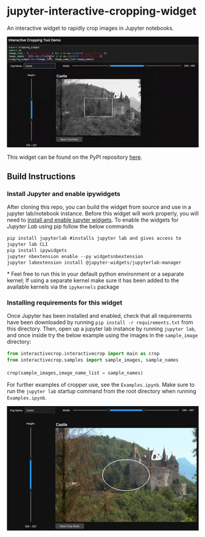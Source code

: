 # jupyter-interactive-cropping-widget
An interactive widget to rapidly crop images in Jupyter notebooks.

![gif cropper](static/example_cropper.gif)

This widget can be found on the PyPI repository [here]('').

## Build Instructions
### Install Jupyter and enable ipywidgets
After cloning this repo, you can build the widget from source and use in a jupyter lab/notebook instance. Before this widget will work properly, you will need to [install and enable jupyter widgets](https://ipywidgets.readthedocs.io/en/stable/user_install.html). To enable the widgets for *Jupyter Lab* using pip follow the below commands

```CLI
pip install jupyterlab #installs jupyter lab and gives access to jupyter lab CLI
pip install ipywidgets
jupyter nbextension enable --py widgetsnbextension
jupyter labextension install @jupyter-widgets/jupyterlab-manager
```
\* Feel free to run this in your default python environment or a separate kernel; If using a separate kernel make sure it has been added to the available kernels via the `ipykernels` package

### Installing requirements for this widget
Once Jupyter has been installed and enabled, check that all requirements have been downloaded by running `pip install -r requirements.txt` from this directory. Then, open up a jupyter lab instance by running `jupyter lab`, and once inside try the below example using the images in the `sample_image` directory:

```python
from interactivecrop.interactivecrop import main as crop
from interactivecrop.samples import sample_images, sample_names

crop(sample_images,image_name_list = sample_names)
```
For further examples of cropper use, see the `Examples.ipynb`. Make sure to run the `jupyter lab` startup command from the root directory when running `Examples.ipynb`.

![interface](static/interface.png)
